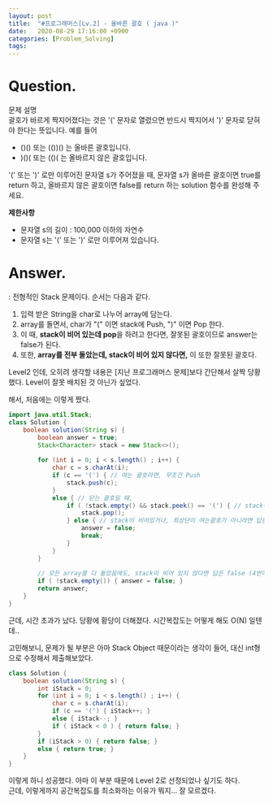 ```yaml
---
layout: post
title:  "#프로그래머스[Lv.2] - 올바른 괄호 ( java )"
date:   2020-08-29 17:16:00 +0900
categories: [Problem_Solving]
tags: 
---
```


# Question.

문제 설명  
괄호가 바르게 짝지어졌다는 것은 '(' 문자로 열렸으면 반드시 짝지어서 ')' 문자로 닫혀야 한다는 뜻입니다.   예를 들어  

* ()() 또는 (())() 는 올바른 괄호입니다.
* )()( 또는 (()( 는 올바르지 않은 괄호입니다.

'(' 또는 ')' 로만 이루어진 문자열 s가 주어졌을 때, 문자열 s가 올바른 괄호이면 true를 return 하고, 올바르지 않은 괄호이면 false를 return 하는 solution 함수를 완성해 주세요.

**제한사항**
* 문자열 s의 길이 : 100,000 이하의 자연수
* 문자열 s는 '(' 또는 ')' 로만 이루어져 있습니다.

# Answer.

: 전형적인 Stack 문제이다. 순서는 다음과 같다.

1. 입력 받은 String을 char로 나누어 array에 담는다.
2. array를 돌면서, char가 "(" 이면 stack에 Push, ")" 이면 Pop 한다.
3. 이 때, **stack이 비어 있는데 pop**을 하려고 한다면, 잘못된 괄호이므로 answer는 false가 된다.
4. 또한, **array를 전부 돌았는데, stack이 비어 있지 않다면,** 이 또한 잘못된 괄호다.

Level2 인데, 오히려 생각할 내용은 [지난 프로그래머스 문제]보다 간단해서 살짝 당황했다. Level이 잘못 배치된 것 아닌가 싶었다.

해서, 처음에는 이렇게 짰다.


```java
import java.util.Stack;
class Solution {
    boolean solution(String s) {
        boolean answer = true;
        Stack<Character> stack = new Stack<>();
        
        for (int i = 0; i < s.length() ; i++) {
            char c = s.charAt(i);
            if (c == '(') { // 여는 괄호라면, 무조건 Push
                stack.push(c); 
            }
            else { // 닫는 괄호일 때,
                if ( !stack.empty() && stack.peek() == '(') { // stack이 비어 있지 않고, 최상단이 열린 괄호라면 pop
                    stack.pop();
                } else { // stack이 비어있거나, 최상단이 여는괄호가 아니라면 답은 무조건 false
                    answer = false;
                    break;
                }
            }
        }
        
        // 모든 array를 다 돌았음에도, stack이 비어 있지 않다면 답은 false (4번에 해당)
        if ( !stack.empty()) { answer = false; }
        return answer;
    }
}
```

근데, 시간 초과가 났다. 당황에 황당이 더해졌다. 시간복잡도는 어떻게 해도 O(N) 일텐데..

고민해보니, 문제가 될 부분은 아마 Stack Object 때문이라는 생각이 들어, 대신 int형으로 수정해서 제출해보았다.

```java
class Solution {
    boolean solution(String s) {
        int iStack = 0;
        for (int i = 0; i < s.length() ; i++) {
            char c = s.charAt(i);
            if (c == '(') { iStack++; }
            else { iStack--; }
            if ( iStack < 0 ) { return false; }
        }
        if (iStack > 0) { return false; }
        else { return true; }
    }
}
```
이렇게 하니 성공했다. 아마 이 부분 때문에 Level 2로 선정되었나 싶기도 하다.  
근데, 이렇게까지 공간복잡도를 최소화하는 이유가 뭐지... 잘 모르겠다.


